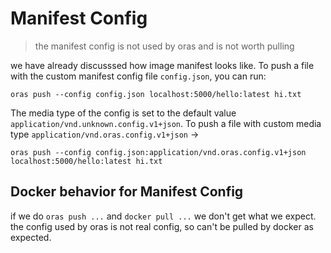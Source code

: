 # Manifest Config

> the manifest config is not used by oras and is not worth pulling

we have already discusssed how image manifest looks like. To push a file with the custom manifest config file `config.json`, you can run:

```oras push --config config.json localhost:5000/hello:latest hi.txt```

The media type of the config is set to the default value `application/vnd.unknown.config.v1+json`. To push a file with custom media type `application/vnd.oras.config.v1+json` ->

```oras push --config config.json:application/vnd.oras.config.v1+json localhost:5000/hello:latest hi.txt```

## Docker behavior for Manifest Config

if we do `oras push ...` and `docker pull ...` we don't get what we expect.
the config used by oras is not real config, so can't be pulled by docker as expected.



